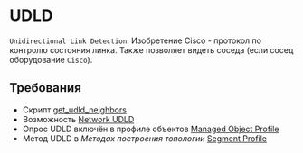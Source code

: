 # UDLD

`Unidirectional Link Detection`. Изобретение Cisco - протокол по контролю состояния линка. 
Также позволяет видеть соседа (если сосед оборудование `Cisco`).


## Требования

* Скрипт [get_udld_neighbors](../../../../dev/reference/scripts/get_udld_neighbors.md)
* Возможность [Network UDLD](../../../../user/reference/caps/network/udld.md)
* Опрос UDLD включён в профиле объектов [Managed Object Profile](../../../../user/reference/concepts/managed-object-profile/index.md#Box(Полный_опрос))
* Метод UDLD в *Методах построения топологии* [Segment Profile](../../../../user/reference/concepts/network-segment-profile/index.md)
